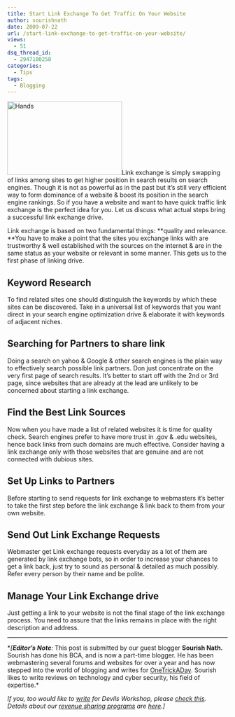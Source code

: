 ```yaml
---
title: Start Link Exchange To Get Traffic On Your Website
author: sourishnath
date: 2009-07-22
url: /start-link-exchange-to-get-traffic-on-your-website/
views:
  - 51
dsq_thread_id:
  - 2947100258
categories:
  - Tips
tags:
  - Blogging
---
```

<img class="alignleft size-full wp-image-12457" src="http://cdn.devilsworkshop.org/files/2009/07/Hands.jpg" alt="Hands" width="262" height="168" />Link exchange is simply swapping of links among sites to get higher position in search results on search engines. Though it is not as powerful as in the past but it’s still very efficient way to form dominance of a website & boost its position in the search engine rankings. So if you have a website and want to have quick traffic link exchange is the perfect idea for you. Let us discuss what actual steps bring a successful link exchange drive.

Link exchange is based on two fundamental things: **quality and relevance. **You have to make a point that the sites you exchange links with are trustworthy & well established with the sources on the internet & are in the same status as your website or relevant in some manner. This gets us to the first phase of linking drive.

## **Keyword Research**

To find related sites one should distinguish the keywords by which these sites can be discovered. Take in a universal list of keywords that you want direct in your search engine optimization drive & elaborate it with keywords of adjacent niches.

## **Searching for Partners to share link**

Doing a search on yahoo & Google & other search engines is the plain way to effectively search possible link partners. Don just concentrate on the very first page of search results. It’s better to start off with the 2nd or 3rd page, since websites that are already at the lead are unlikely to be concerned about starting a link exchange.

## **Find the Best Link Sources**

Now when you have made a list of related websites it is time for quality check. Search engines prefer to have more trust in .gov & .edu websites, hence back links from such domains are much effective. Consider having a link exchange only with those websites that are genuine and are not connected with dubious sites.

## **Set Up Links to Partners**

Before starting to send requests for link exchange to webmasters it&#8217;s better to take the first step before the link exchange & link back to them from your own website.

## **Send Out Link Exchange Requests**

Webmaster get Link exchange requests everyday as a lot of them are generated by link exchange bots, so in order to increase your chances to get a link back, just try to sound as personal & detailed as much possibly. Refer every person by their name and be polite.

## **Manage Your Link Exchange drive**

Just getting a link to your website is not the final stage of the link exchange process. You need to assure that the links remains in place with the right description and address.

* * *

**[**Editor&#8217;s Note**:* This post is submitted by our guest blogger **Sourish Nath.** Sourish has done his BCA, and is now a part-time blogger. He has been webmastering several forums and websites for over a year and has now stepped into the world of blogging and writes for <a href="http://www.OnetrickADay.com" onclick="_gaq.push(['_trackEvent', 'outbound-article', 'http://www.OnetrickADay.com', 'OneTrickADay']);" >OneTrickADay</a>. Sourish likes to write reviews on technology and cyber security, his field of expertise.*</p> 

*If you, too would like to [write][1] for Devils Workshop, please [check this][1]. Details about our [revenue sharing programs][1] are [here][1].]*

 [1]: http://devilsworkshop.org/join-dw/
